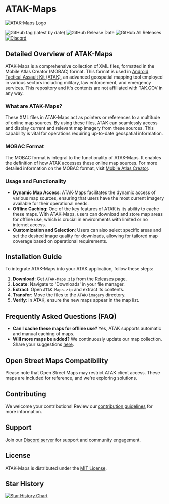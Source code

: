 # ATAK-Maps

![ATAK-Maps Logo](https://github.com/joshuafuller/ATAK-Maps/blob/main/images/ATAK_MAPS_Logo.png?raw=true)

![GitHub tag (latest by date)](https://img.shields.io/github/v/tag/joshuafuller/ATAK-Maps) ![GitHub Release Date](https://img.shields.io/github/release-date/joshuafuller/ATAK-Maps?style=flat) ![GitHub All Releases](https://img.shields.io/github/downloads/joshuafuller/ATAK-Maps/total?style=flat) [![Discord](https://img.shields.io/discord/698067185515495436?style=flat)](https://discord.gg/dQUYADMW87)

## Detailed Overview of ATAK-Maps

ATAK-Maps is a comprehensive collection of XML files, formatted in the Mobile Atlas Creator (MOBAC) format. This format is used in [Android Tactical Assault Kit (ATAK)](https://tak.gov), an advanced geospatial mapping tool employed in various sectors including military, law enforcement, and emergency services. This repository and it's contents are not affiliated with TAK.GOV in any way.

### What are ATAK-Maps?

These XML files in ATAK-Maps act as pointers or references to a multitude of online map sources. By using these files, ATAK can seamlessly access and display current and relevant map imagery from these sources. This capability is vital for operations requiring up-to-date geospatial information.

### MOBAC Format

The MOBAC format is integral to the functionality of ATAK-Maps. It enables the definition of how ATAK accesses these online map sources. For more detailed information on the MOBAC format, visit [Mobile Atlas Creator](https://mobac.sourceforge.io/).

### Usage and Functionality

- **Dynamic Map Access**: ATAK-Maps facilitates the dynamic access of various map sources, ensuring that users have the most current imagery available for their operational needs.
- **Offline Caching**: One of the key features of ATAK is its ability to cache these maps. With ATAK-Maps, users can download and store map areas for offline use, which is crucial in environments with limited or no internet access.
- **Customization and Selection**: Users can also select specific areas and set the desired image quality for downloads, allowing for tailored map coverage based on operational requirements.

## Installation Guide

To integrate ATAK-Maps into your ATAK application, follow these steps:

1. **Download**: Get `ATAK-Maps.zip` from the [Releases page](https://github.com/joshuafuller/ATAK-Maps/releases).
2. **Locate**: Navigate to 'Downloads' in your file manager.
3. **Extract**: Open `ATAK-Maps.zip` and extract its contents.
4. **Transfer**: Move the files to the `ATAK/imagery` directory.
5. **Verify**: In ATAK, ensure the new maps appear in the map list.

## Frequently Asked Questions (FAQ)

- **Can I cache these maps for offline use?** Yes, ATAK supports automatic and manual caching of maps.
- **Will more maps be added?** We continuously update our map collection. Share your suggestions [here](https://github.com/joshuafuller/ATAK-Maps/issues).

## Open Street Maps Compatibility

Please note that Open Street Maps may restrict ATAK client access. These maps are included for reference, and we're exploring solutions.

## Contributing

We welcome your contributions! Review our [contribution guidelines](CONTRIBUTING.md) for more information.

## Support

Join our [Discord server](https://discord.gg/dQUYADMW87) for support and community engagement.

## License

ATAK-Maps is distributed under the [MIT License](LICENSE).

## Star History

[![Star History Chart](https://api.star-history.com/svg?repos=joshuafuller/ATAK-Maps&type=Date)](https://star-history.com/#joshuafuller/ATAK-Maps&Date)
